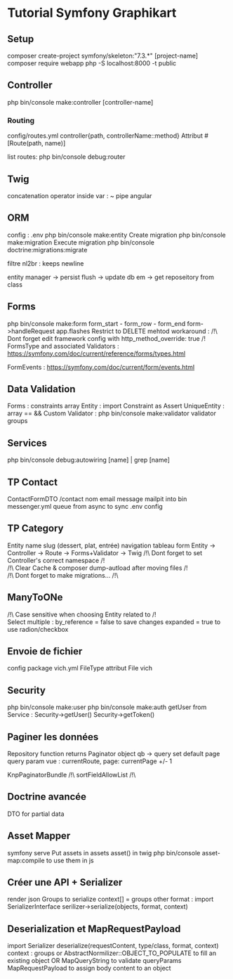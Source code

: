 # Tutorial Symfony Graphikart

## Setup

composer create-project symfony/skeleton:"7.3.\*" [project-name]
composer require webapp
php -S localhost:8000 -t public

## Controller

php bin/console make:controller [controller-name]

### Routing

config/routes.yml
controller{path, controllerName::method}
Attribut #[Route(path, name)]

list routes:
php bin/console debug:router

## Twig

concatenation operator inside var : ~
pipe angular

## ORM

config : .env
php bin/console make:entity
Create migration
php bin/console make:migration
Execute migration
php bin/console doctrine:migrations:migrate

filtre nl2br : keeps newline

entity manager -> persist
flush -> update db
em -> get reposeitory from class

## Forms

php bin/console make:form
form_start - form_row - form_end
form->handleRequest
app.flashes
Restrict to DELETE mehtod workaround : <input type="hidden" name="_method" value="DELETE">
/!\ Dont forget edit framework config with http_method_override: true /!\
FormsType and associated Validators : https://symfony.com/doc/current/reference/forms/types.html

FormEvents : https://symfony.com/doc/current/form/events.html

## Data Validation

Forms : constraints array
Entity : import Constraint as Assert
UniqueEntity : array == &&
Custom Validator : php bin/console make:validator
validator groups

## Services

php bin/console debug:autowiring [name] | grep [name]

## TP Contact

ContactFormDTO
/contact
nom email message
mailpit into bin
messenger.yml queue from async to sync
.env config

## TP Category

Entity name slug
(dessert, plat, entrée)
navigation
tableau
form
Entity -> Controller -> Route -> Forms+Validator -> Twig
/!\ Dont forget to set Controller's correct namespace /!\
/!\ Clear Cache & composer dump-autload after moving files /!\
/!\ Dont forget to make migrations... /!\

## ManyToONe

/!\ Case sensitive when choosing Entity related to /!\
Select multiple :
by_reference = false to save changes
expanded = true to use radion/checkbox

## Envoie de fichier

config package vich.yml
FileType
attribut File
vich

## Security

php bin/console make:user
php bin/console make:auth
getUser from Service : Security->getUser()
Security->getToken()

## Paginer les données

Repository function returns Paginator object
qb -> query
set default page query param
vue : currentRoute, page: currentPage +/- 1

KnpPaginatorBundle
/!\ sortFieldAllowList /!\

## Doctrine avancée

DTO for partial data

## Asset Mapper

symfony serve
Put assets in assets
asset() in twig
php bin/console asset-map:compile to use them in js

## Créer une API + Serializer

render json
Groups to serialize
context[] = groups
other format :
import SerializerInterface
serilizer->serialize(objects, format, context)

## Deserialization et MapRequestPayload
import Serializer
deserialize(requestContent, type/class, format, context)
context : groups or AbstractNormilizer::OBJECT_TO_POPULATE to fill an existing object
OR
MapQueryString to validate queryParams
MapRequestPayload to assign body content to an object
